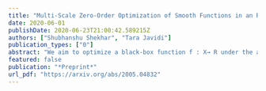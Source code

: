 ```yaml
---
title: "Multi-Scale Zero-Order Optimization of Smooth Functions in an RKHS"
date: 2020-06-01
publishDate: 2020-06-23T21:00:42.589215Z
authors: ["Shubhanshu Shekhar", "Tara Javidi"]
publication_types: ["0"]
abstract: "We aim to optimize a black-box function f : X→ R under the assumption that f is H¨older smooth and has bounded norm in the Reproducing Kernel Hilbert Space (RKHS) associated with a given kernel K. This problem is known to have an agnostic Gaussian Process (GP) bandit interpretation in which an appropriately constructed GP surrogate model with kernel K is used to obtain an upper confidence bound (UCB) algorithm. In this paper, we propose a new algorithm (LP-GP-UCB) where the usual GP surrogate model is augmented with Local Polynomial (LP) estimators of the H¨older smooth function f to construct a multi-scale upper confidence bound guiding the search for the optimizer. We analyze this algorithm and derive high probability bounds on its simple and cumulative regret. We then prove that the elements of many common reproducing kernel Hilbert spaces are H¨older smooth and obtain the corresponding H¨older smoothness parameters, and hence, specialize our regret bounds for several commonly used and practically relevant kernels. When specialized to the Squared Exponential (SE) kernel, LP-GP-UCB matches the optimal performance, while for the case of Mat´ern kernels (Kν)ν>0, it results in uniformly tighter regret bounds for all values of the smoothness parameter ν > 0. Most notably, for certain ranges of ν, the algorithm achieves near-optimal bounds on simple and cumulative regrets, matching the algorithm-independent lower bounds up to poly-logarithmic factors, and thus closing the large gap between the existing upper and lower bounds for these values of ν. Additionally, our analysis provides the first explicit regret bounds, in terms of the budget n, for the Rational-Quadratic (RQ) and Gamma-Exponential (GE). Finally, experiments with synthetic functions as well as a Convolutional Neural Network hyperparameter tuning task demonstrate the practical benefits of our multi-scale partitioning approach over some existing algorithms numerically."
featured: false
publication: "*Preprint*"
url_pdf: "https://arxiv.org/abs/2005.04832"
---
```


